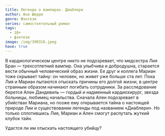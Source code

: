 ```yaml
---
title: Легенда о вампирах. Диаблери
author: Ана Шерри
genre: Фэнтези
series: самостоятельный роман
tags:
  - 18+
  - фэнтези
image: /img/390316.jpeg
have: true
---
```

В кардиологическом центре никто не подозревает, что медсестра Лия Бран — трехсотлетний вампир. Она улыбчива и добродушна, старается вести обычный человеческий образ жизни. Ее друг и коллега Мариан тоже скрывает тайну: он человек, но живет уже больше ста лет. Пока Лия и Мариан пытаются отыскать причины его долгой жизни, в центре странным образом начинают погибать сотрудники. За расследование берется Ален Дандевиль — гордый и надменный кардиохирург, звезда больницы, любимец начальства. Сначала Ален подозревает в убийствах Мариана, но позже ему открывается тайна о настоящей природе Лии и существовании легенды под названием «Диаблери». Но только сплотившись Лия, Мариан и Ален смогут распутать жуткий клубок тайн.



Удастся ли им отыскать настоящего убийцу?